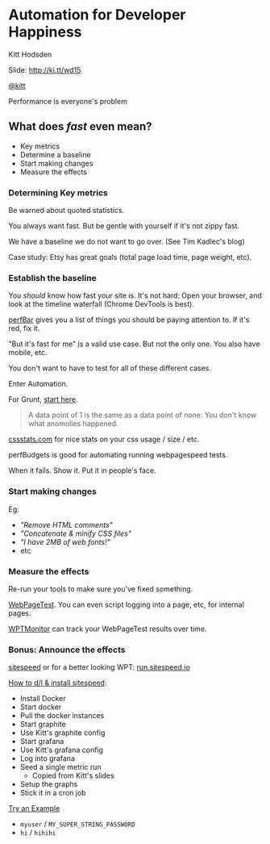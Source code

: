 # Automation for Developer Happiness

Kitt Hodsden

Slide: http://ki.tt/wd15

[@kitt](https://twitter.com/kitt)

Performance is everyone's problem

## What does _fast_ even mean?

* Key metrics
* Determine a baseline
* Start making changes
* Measure the effects

### Determining Key metrics

Be warned about quoted statistics.

You always want fast. But be gentle with yourself if it's not zippy fast.

We have a baseline we do not want to go over. (See Tim Kadlec's blog)

Case study: Etsy has great goals (total page load time, page weight, etc).

### Establish the baseline

You _should_ know how fast your site is. It's not hard: Open your browser, and
look at the timeline waterfall (Chrome DevTools is best).

[perfBar](http://wpotools.github.io/perfBar/) gives you a list of things you
should be paying attention to. If it's red, fix it.

"But it's fast for me" is a valid use case. But not the only one. You also have
mobile, etc.

You don't want to have to test for all of these different cases.

Enter Automation.

For Grunt, [start here](http://github.com/kitt/grunt-perf-template).

> A data point of 1 is the same as a data point of none: You don't know what
> anomolies happened.

[cssstats.com](http://cssstats.com) for nice stats on your css usage / size /
etc.

perfBudgets is good for automating running webpagespeed tests.

When it fails. Show it. Put it in people's face.

### Start making changes

Eg:
* _"Remove HTML comments"_
* _"Concatenate & minify CSS files"_
* _"I have 2MB of web fonts!"_
* etc

### Measure the effects

Re-run your tools to make sure you've fixed something.

[WebPageTest](http://webpagetest.org). You can even script logging into a page,
etc, for internal pages.

[WPTMonitor](http://www.wptmonitor.org) can track your WebPageTest results over
time.

### Bonus: Announce the effects

[sitespeed](http://sitespeed.io) or for a better looking WPT:
[run.sitespeed.io](http://run.sitespeed.io)

[How to d/l & install sitespeed](snk.ms/sswpt):

* Install Docker
* Start docker
* Pull the docker instances
* Start graphite
* Use Kitt's graphite config
* Start grafana
* Use Kitt's grafana config
* Log into grafana
* Seed a single metric run
  * Copied from Kitt's slides
* Setup the graphs
* Stick it in a cron job

[Try an Example](http://tiny.run:3000)

* `myuser` / `MY_SUPER_STRING_PASSWORD`
* `hi` / `hihihi`
